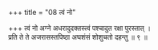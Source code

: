 +++
title = "08 त्वं नो"

+++
त्वं नो अग्ने अधरादुदक्तस्त्वं पश्चादुत रक्षा पुरस्तात् ।  
प्रति ते ते अजरासस्तपिष्ठा अघशंसं शोशुचतो दहन्तु ॥ ९ ॥